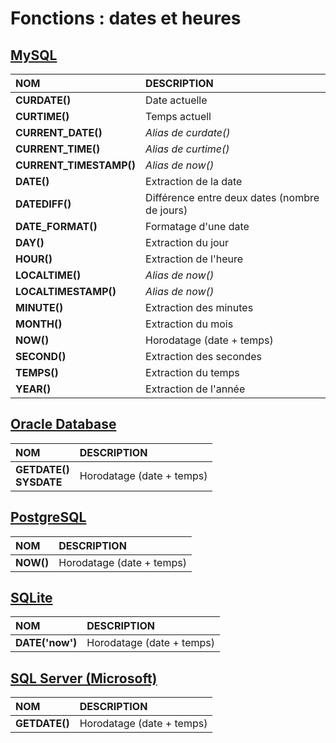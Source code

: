 # Fonctions : dates et heures

## [MySQL](https://dev.mysql.com/doc/)

|NOM|DESCRIPTION|
|:--|:--|
|**CURDATE()**|Date actuelle|
|**CURTIME()**|Temps actuell|
|**CURRENT_DATE()**|_Alias de curdate()_|
|**CURRENT_TIME()**|_Alias de curtime()_|
|**CURRENT_TIMESTAMP()**|_Alias de now()_|
|**DATE()**|Extraction de la date|
|**DATEDIFF()**|Différence entre deux dates (nombre de jours)|
|**DATE_FORMAT()**|Formatage d'une date|
|**DAY()**|Extraction du jour|
|**HOUR()**|Extraction de l'heure|
|**LOCALTIME()**|_Alias de now()_|
|**LOCALTIMESTAMP()**|_Alias de now()_|
|**MINUTE()**|Extraction des minutes|
|**MONTH()**|Extraction du mois|
|**NOW()**|Horodatage (date + temps)|
|**SECOND()**|Extraction des secondes|
|**TEMPS()**|Extraction du temps|
|**YEAR()**|Extraction de l'année|

## [Oracle Database](https://docs.oracle.com/cd/B19306_01/index.htm)

|NOM|DESCRIPTION|
|:--|:--|
|**GETDATE()<br>SYSDATE**|Horodatage (date + temps)|

## [PostgreSQL](https://docs.postgresql.fr/)

|NOM|DESCRIPTION|
|:--|:--|
|**NOW()**|Horodatage (date + temps)|

## [SQLite](https://sqlite.org/docs.html)

|NOM|DESCRIPTION|
|:--|:--|
|**DATE('now')**|Horodatage (date + temps)|

## [SQL Server (Microsoft)](https://docs.microsoft.com/fr-fr/sql)

|NOM|DESCRIPTION|
|:--|:--|
|**GETDATE()**|Horodatage (date + temps)|
